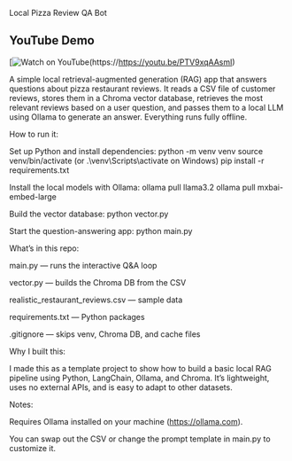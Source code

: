 Local Pizza Review QA Bot

## YouTube Demo

[![Watch on YouTube](https://img.shields.io/badge/Watch-YouTube-red)(https://https://youtu.be/PTV9xqAAsmI)


A simple local retrieval-augmented generation (RAG) app that answers questions about pizza restaurant reviews.
It reads a CSV file of customer reviews, stores them in a Chroma vector database, retrieves the most relevant reviews based on a user question, and passes them to a local LLM using Ollama to generate an answer. Everything runs fully offline.

How to run it:

Set up Python and install dependencies:
python -m venv venv
source venv/bin/activate (or .\venv\Scripts\activate on Windows)
pip install -r requirements.txt

Install the local models with Ollama:
ollama pull llama3.2
ollama pull mxbai-embed-large

Build the vector database:
python vector.py

Start the question-answering app:
python main.py

What’s in this repo:

main.py — runs the interactive Q&A loop

vector.py — builds the Chroma DB from the CSV

realistic_restaurant_reviews.csv — sample data

requirements.txt — Python packages

.gitignore — skips venv, Chroma DB, and cache files

Why I built this:

I made this as a template project to show how to build a basic local RAG pipeline using Python, LangChain, Ollama, and Chroma. It’s lightweight, uses no external APIs, and is easy to adapt to other datasets.

Notes:

Requires Ollama installed on your machine (https://ollama.com).

You can swap out the CSV or change the prompt template in main.py to customize it.
